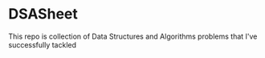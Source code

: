 # DSASheet

This repo is collection of Data Structures and Algorithms problems that I've successfully tackled

